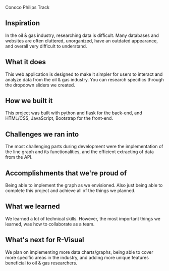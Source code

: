 Conoco Philips Track

## Inspiration
In the oil & gas industry, researching data is difficult. Many databases and websites are often cluttered, unorganized, have an outdated appearance, and overall very difficult to understand. 

## What it does

This web application is designed to make it simpler for users to interact and analyze data from the oil & gas industry. You can research specifics through the dropdown sliders we created.
## How we built it

This project was built with python and flask for the back-end, and HTML/CSS, JavaScript, Bootstrap for the front-end.
## Challenges we ran into

The most challenging parts during development were the implementation of the line graph and its functionalities, and the efficient extracting of data from the API.
## Accomplishments that we're proud of

Being able to implement the graph as we envisioned. Also just being able to complete this project and achieve all of the things we planned.

## What we learned

We learned a lot of technical skills. However, the most important things we learned, was how to collaborate as a team.

## What's next for R-Visual
We plan on implementing more data charts/graphs, being able to cover more specific areas in the industry, and adding more unique features beneficial to oil & gas researchers.

